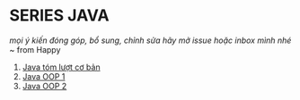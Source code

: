 # SERIES JAVA
*mọi ý kiến đóng góp, bổ sung, chỉnh sửa hãy mở issue hoặc inbox mình nhé*
~ from Happy
1. [Java tóm lượt cơ bản](./basic.md)
2. [Java OOP 1](./oop1)
3. [Java OOP 2](./oop2/)